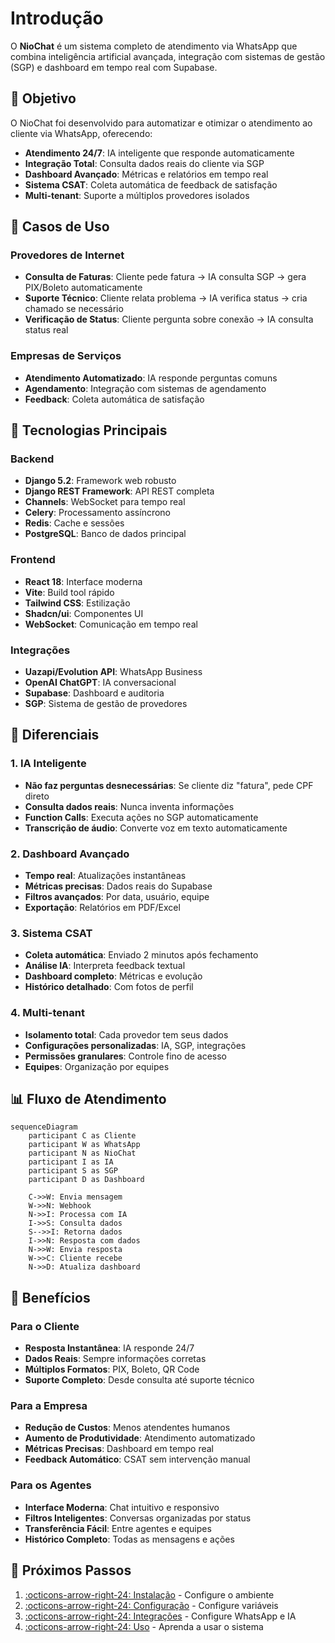 # Introdução

O **NioChat** é um sistema completo de atendimento via WhatsApp que combina inteligência artificial avançada, integração com sistemas de gestão (SGP) e dashboard em tempo real com Supabase.

## 🎯 Objetivo

O NioChat foi desenvolvido para automatizar e otimizar o atendimento ao cliente via WhatsApp, oferecendo:

- **Atendimento 24/7**: IA inteligente que responde automaticamente
- **Integração Total**: Consulta dados reais do cliente via SGP
- **Dashboard Avançado**: Métricas e relatórios em tempo real
- **Sistema CSAT**: Coleta automática de feedback de satisfação
- **Multi-tenant**: Suporte a múltiplos provedores isolados

## 🏢 Casos de Uso

### Provedores de Internet
- **Consulta de Faturas**: Cliente pede fatura → IA consulta SGP → gera PIX/Boleto automaticamente
- **Suporte Técnico**: Cliente relata problema → IA verifica status → cria chamado se necessário
- **Verificação de Status**: Cliente pergunta sobre conexão → IA consulta status real

### Empresas de Serviços
- **Atendimento Automatizado**: IA responde perguntas comuns
- **Agendamento**: Integração com sistemas de agendamento
- **Feedback**: Coleta automática de satisfação

## 🔧 Tecnologias Principais

### Backend
- **Django 5.2**: Framework web robusto
- **Django REST Framework**: API REST completa
- **Channels**: WebSocket para tempo real
- **Celery**: Processamento assíncrono
- **Redis**: Cache e sessões
- **PostgreSQL**: Banco de dados principal

### Frontend
- **React 18**: Interface moderna
- **Vite**: Build tool rápido
- **Tailwind CSS**: Estilização
- **Shadcn/ui**: Componentes UI
- **WebSocket**: Comunicação em tempo real

### Integrações
- **Uazapi/Evolution API**: WhatsApp Business
- **OpenAI ChatGPT**: IA conversacional
- **Supabase**: Dashboard e auditoria
- **SGP**: Sistema de gestão de provedores

## 🌟 Diferenciais

### 1. IA Inteligente
- **Não faz perguntas desnecessárias**: Se cliente diz "fatura", pede CPF direto
- **Consulta dados reais**: Nunca inventa informações
- **Function Calls**: Executa ações no SGP automaticamente
- **Transcrição de áudio**: Converte voz em texto automaticamente

### 2. Dashboard Avançado
- **Tempo real**: Atualizações instantâneas
- **Métricas precisas**: Dados reais do Supabase
- **Filtros avançados**: Por data, usuário, equipe
- **Exportação**: Relatórios em PDF/Excel

### 3. Sistema CSAT
- **Coleta automática**: Enviado 2 minutos após fechamento
- **Análise IA**: Interpreta feedback textual
- **Dashboard completo**: Métricas e evolução
- **Histórico detalhado**: Com fotos de perfil

### 4. Multi-tenant
- **Isolamento total**: Cada provedor tem seus dados
- **Configurações personalizadas**: IA, SGP, integrações
- **Permissões granulares**: Controle fino de acesso
- **Equipes**: Organização por equipes

## 📊 Fluxo de Atendimento

```mermaid
sequenceDiagram
    participant C as Cliente
    participant W as WhatsApp
    participant N as NioChat
    participant I as IA
    participant S as SGP
    participant D as Dashboard
    
    C->>W: Envia mensagem
    W->>N: Webhook
    N->>I: Processa com IA
    I->>S: Consulta dados
    S-->>I: Retorna dados
    I->>N: Resposta com dados
    N->>W: Envia resposta
    W->>C: Cliente recebe
    N->>D: Atualiza dashboard
```

## 🎯 Benefícios

### Para o Cliente
- **Resposta Instantânea**: IA responde 24/7
- **Dados Reais**: Sempre informações corretas
- **Múltiplos Formatos**: PIX, Boleto, QR Code
- **Suporte Completo**: Desde consulta até suporte técnico

### Para a Empresa
- **Redução de Custos**: Menos atendentes humanos
- **Aumento de Produtividade**: Atendimento automatizado
- **Métricas Precisas**: Dashboard em tempo real
- **Feedback Automático**: CSAT sem intervenção manual

### Para os Agentes
- **Interface Moderna**: Chat intuitivo e responsivo
- **Filtros Inteligentes**: Conversas organizadas por status
- **Transferência Fácil**: Entre agentes e equipes
- **Histórico Completo**: Todas as mensagens e ações

## 🚀 Próximos Passos

1. [:octicons-arrow-right-24: Instalação](installation/development.md) - Configure o ambiente
2. [:octicons-arrow-right-24: Configuração](configuration/environment.md) - Configure variáveis
3. [:octicons-arrow-right-24: Integrações](configuration/integrations.md) - Configure WhatsApp e IA
4. [:octicons-arrow-right-24: Uso](usage/interface.md) - Aprenda a usar o sistema

